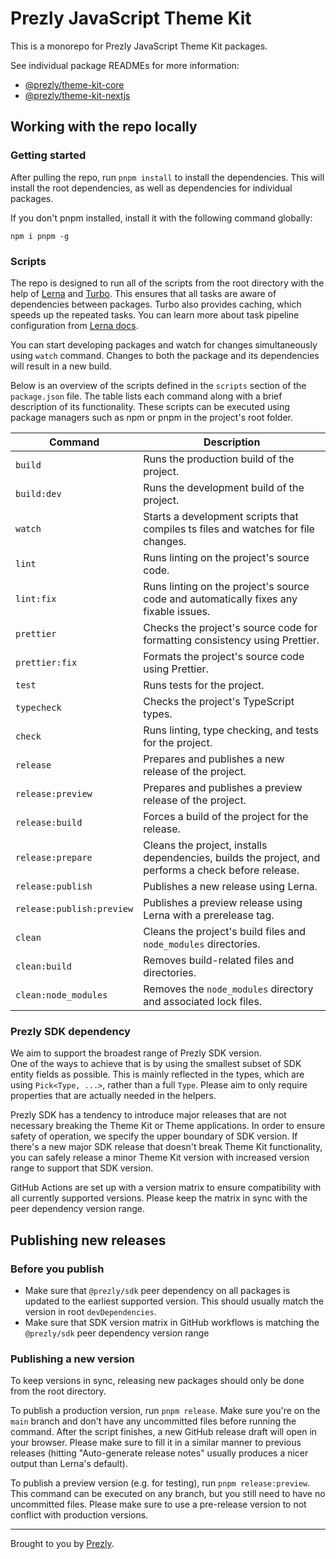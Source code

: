 # Prezly JavaScript Theme Kit

This is a monorepo for Prezly JavaScript Theme Kit packages.

See individual package READMEs for more information:

- [@prezly/theme-kit-core](./packages/core#readme)
- [@prezly/theme-kit-nextjs](./packages/nextjs#readme)


## Working with the repo locally

### Getting started

After pulling the repo, run `pnpm install` to install the dependencies. This will install the root dependencies, as well as dependencies for individual packages.

If you don't pnpm installed, install it with the following command globally:

```
npm i pnpm -g
```

### Scripts

The repo is designed to run all of the scripts from the root directory with the help of [Lerna] and [Turbo].
This ensures that all tasks are aware of dependencies between packages. Turbo also provides caching, which speeds up the repeated tasks.
You can learn more about task pipeline configuration from [Lerna docs](https://lerna.js.org/docs/concepts/task-pipeline-configuration).

You can start developing packages and watch for changes simultaneously using `watch` command. Changes to both the package and its dependencies will result in a new build.

Below is an overview of the scripts defined in the `scripts` section of the `package.json` file. The table lists each command along with a brief description of its functionality. These scripts can be executed using package managers such as npm or pnpm in the project's root folder.


| Command                   | Description                                                                                         |
|---------------------------|-----------------------------------------------------------------------------------------------------|
| `build`                   | Runs the production build of the project.                                                           |
| `build:dev`               | Runs the development build of the project.                                                          |
| `watch`                   | Starts a development scripts that compiles ts files and watches for file changes.                   |
| `lint`                    | Runs linting on the project's source code.                                                          |
| `lint:fix`                | Runs linting on the project's source code and automatically fixes any fixable issues.               |
| `prettier`                | Checks the project's source code for formatting consistency using Prettier.                         |
| `prettier:fix`            | Formats the project's source code using Prettier.                                                   |
| `test`                    | Runs tests for the project.                                                                         |
| `typecheck`               | Checks the project's TypeScript types.                                                              |
| `check`                   | Runs linting, type checking, and tests for the project.                                             |
| `release`                 | Prepares and publishes a new release of the project.                                                |
| `release:preview`         | Prepares and publishes a preview release of the project.                                            |
| `release:build`           | Forces a build of the project for the release.                                                      |
| `release:prepare`         | Cleans the project, installs dependencies, builds the project, and performs a check before release. |
| `release:publish`         | Publishes a new release using Lerna.                                                                |
| `release:publish:preview` | Publishes a preview release using Lerna with a prerelease tag.                                      |
| `clean`                   | Cleans the project's build files and `node_modules` directories.                                    |
| `clean:build`             | Removes build-related files and directories.                                                        |
| `clean:node_modules`      | Removes the `node_modules` directory and associated lock files.                                     |

### Prezly SDK dependency

We aim to support the broadest range of Prezly SDK version.<br/>
One of the ways to achieve that is by using the smallest subset of SDK entity fields as possible. This is mainly reflected in the types, which are using `Pick<Type, ...>`, rather than a full `Type`. Please aim to only require properties that are actually needed in the helpers.

Prezly SDK has a tendency to introduce major releases that are not necessary breaking the Theme Kit or Theme applications. In order to ensure safety of operation, we specify the upper boundary of SDK version. If there's a new major SDK release that doesn't break Theme Kit functionality, you can safely release a minor Theme Kit version with increased version range to support that SDK version.

GitHub Actions are set up with a version matrix to ensure compatibility with all currently supported versions. Please keep the matrix in sync with the peer dependency version range.

## Publishing new releases

### Before you publish

* Make sure that `@prezly/sdk` peer dependency on all packages is updated to the earliest supported version. This should usually match the version in root `devDependencies`.
* Make sure that SDK version matrix in GitHub workflows is matching the `@prezly/sdk` peer dependency version range

### Publishing a new version

To keep versions in sync, releasing new packages should only be done from the root directory.

To publish a production version, run `pnpm release`. Make sure you're on the `main` branch and don't have any uncommitted files before running the command. After the script finishes, a new GitHub release draft will open in your browser. Please make sure to fill it in a similar manner to previous releases (hitting "Auto-generate release notes" usually produces a nicer output than Lerna's default).

To publish a preview version (e.g. for testing), run `pnpm release:preview`. This command can be executed on any branch, but you still need to have no uncommitted files. Please make sure to use a pre-release version to not conflict with production versions.

----

Brought to you by [Prezly](https://www.prezly.com/?utm_source=github&utm_campaign=@prezly/theme-kit).

[Lerna]: https://lerna.js.org/
[Turbo]: https://turbo.build/